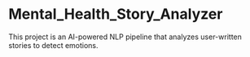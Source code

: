 # Mental_Health_Story_Analyzer
This project is an AI-powered NLP pipeline that analyzes user-written stories to detect emotions.
